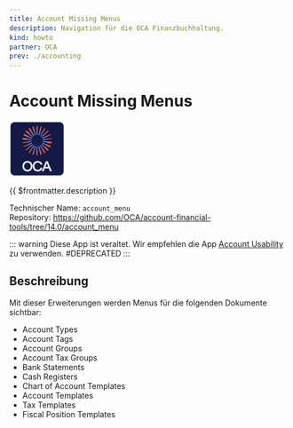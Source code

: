 ```yaml
---
title: Account Missing Menus
description: Navigation für die OCA Finanzbuchhaltung.
kind: howto
partner: OCA
prev: ./accounting
---
```


# Account Missing Menus

![icon_oca_app](attachments/icon_oca_app.png)

{{ $frontmatter.description }}

Technischer Name: `account_menu`\
Repository: <https://github.com/OCA/account-financial-tools/tree/14.0/account_menu>

::: warning
Diese App ist veraltet. Wir empfehlen die App [Account Usability](Account%20Usability.md) zu verwenden.
#DEPRECATED
:::

## Beschreibung

Mit dieser Erweiterungen werden Menus für die folgenden Dokumente sichtbar:

- Account Types
- Account Tags
- Account Groups
- Account Tax Groups
- Bank Statements
- Cash Registers
- Chart of Account Templates
- Account Templates
- Tax Templates
- Fiscal Position Templates

